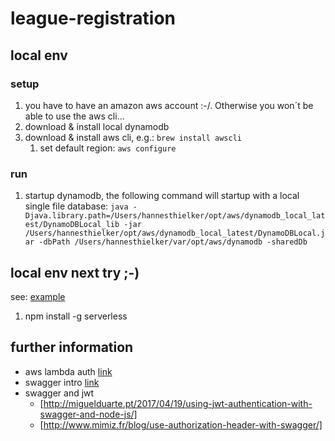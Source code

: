 # league-registration
## local env
### setup
1. you have to have an amazon aws account :-/. Otherwise you won´t be able to use the aws cli... 
2. download & install local dynamodb
3. download & install aws cli, e.g.: `brew install awscli `
    1. set default region: `aws configure`

### run
1. startup dynamodb, the following command will startup with a local single file database: `java -Djava.library.path=/Users/hannesthielker/opt/aws/dynamodb_local_latest/DynamoDBLocal_lib -jar /Users/hannesthielker/opt/aws/dynamodb_local_latest/DynamoDBLocal.jar -dbPath /Users/hannesthielker/var/opt/aws/dynamodb -sharedDb`






## local env next try ;-)
see: [example](https://github.com/serverless/examples/tree/master/aws-node-rest-api-with-dynamodb-and-offline)
1. npm install -g serverless



## further information
+ aws lambda auth [link](https://github.com/danilop/LambdAuth)
+ swagger intro [link](https://apihandyman.io/writing-openapi-swagger-specification-tutorial-part-1-introduction/)
+ swagger and jwt
    + [http://miguelduarte.pt/2017/04/19/using-jwt-authentication-with-swagger-and-node-js/]
    + [http://www.mimiz.fr/blog/use-authorization-header-with-swagger/]
    